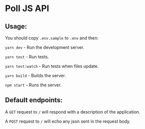 # Poll JS API

## Usage:

You should copy `.env.sample` to `.env` and then:

`yarn dev` - Run the development server.

`yarn test` - Run tests.

`yarn test:watch` - Run tests when files update.

`yarn build` - Builds the server.

`npm start` - Runs the server.

## Default endpoints:

A `GET` request to `/` will respond with a description of the application.

A `POST` request to `/` will echo any json sent in the request body.

